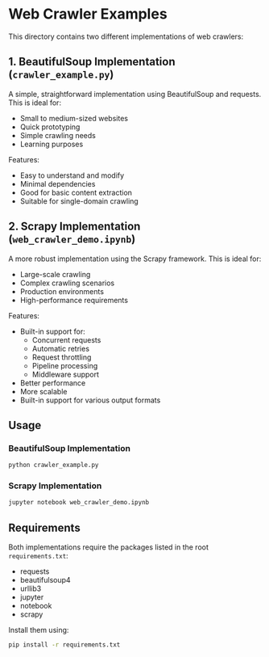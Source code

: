 # Web Crawler Examples

This directory contains two different implementations of web crawlers:

## 1. BeautifulSoup Implementation (`crawler_example.py`)

A simple, straightforward implementation using BeautifulSoup and requests. This is ideal for:
- Small to medium-sized websites
- Quick prototyping
- Simple crawling needs
- Learning purposes

Features:
- Easy to understand and modify
- Minimal dependencies
- Good for basic content extraction
- Suitable for single-domain crawling

## 2. Scrapy Implementation (`web_crawler_demo.ipynb`)

A more robust implementation using the Scrapy framework. This is ideal for:
- Large-scale crawling
- Complex crawling scenarios
- Production environments
- High-performance requirements

Features:
- Built-in support for:
  - Concurrent requests
  - Automatic retries
  - Request throttling
  - Pipeline processing
  - Middleware support
- Better performance
- More scalable
- Built-in support for various output formats

## Usage

### BeautifulSoup Implementation
```bash
python crawler_example.py
```

### Scrapy Implementation
```bash
jupyter notebook web_crawler_demo.ipynb
```

## Requirements

Both implementations require the packages listed in the root `requirements.txt`:
- requests
- beautifulsoup4
- urllib3
- jupyter
- notebook
- scrapy

Install them using:
```bash
pip install -r requirements.txt
``` 
